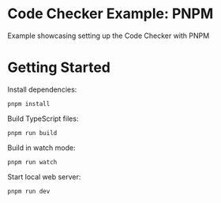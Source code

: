 # Code Checker Example: PNPM
Example showcasing setting up the Code Checker with PNPM

# Getting Started

Install dependencies:
```
pnpm install
```

Build TypeScript files:
```
pnpm run build
```

Build in watch mode:
```
pnpm run watch
```

Start local web server:
```
pnpm run dev
```

